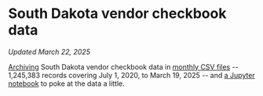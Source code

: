 # South Dakota vendor checkbook data
_Updated March 22, 2025_

[Archiving](get_latest_data.py) South Dakota vendor checkbook data in [monthly CSV files](data) -- 1,245,383 records covering July 1, 2020, to March 19, 2025 -- and [a Jupyter notebook](Analyze%20checkbook%20data.ipynb) to poke at the data a little.
